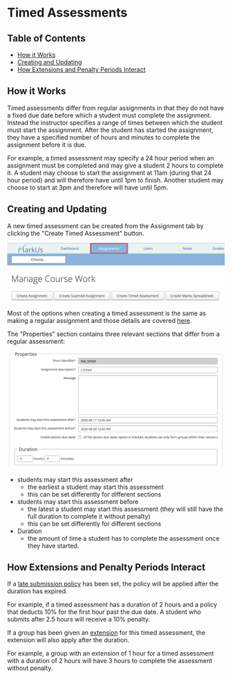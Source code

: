 # Timed Assessments

## Table of Contents
- [How it Works](#how-it-works)
- [Creating and Updating](#creating-and-updating)
- [How Extensions and Penalty Periods Interact](#how-extensions-and-penalty-periods-interact)

## How it Works

Timed assessments differ from regular assignments in that they do not have a fixed due date before which a student must complete the assignment. Instead the instructor specifies a range of times between which the student must start the assignment. After the student has started the assignment, they have a specified number of hours and minutes to complete the assignment before it is due.

For example, a timed assessment may specify a 24 hour period when an assignment must be completed and may give a student 2 hours to complete it. A student may choose to start the assignment at 11am (during that 24 hour period) and will therefore have until 1pm to finish. Another student may choose to start at 3pm and therefore will have until 5pm.

## Creating and Updating

A new timed assessment can be created from the Assignment tab by clicking the "Create Timed Assessment" button.

![Create option](images/assignment-tab.png)

Most of the options when creating a timed assessment is the same as making a regular assignment and those details are covered [here](Instructor-Guide--Assignments--Setting-Up.md).

The "Properties" section contains three relevant sections that differ from a regular assessment:

![Properties](images/timed-assessment-properties.png)

- students may start this assessment after
	- the earliest a student may start this assessment
	- this can be set differently for different sections
- students may start this assessment before
    - the latest a student may start this assessment (they will still have the full duration to complete it without penalty)
    - this can be set differently for different sections
- Duration
	- the amount of time a student has to complete the assessment once they have started.

## How Extensions and Penalty Periods Interact

If a [late submission policy](Instructor-Guide--Assignments--Late-Submission-Policies.md) has been set, the policy will be applied after the duration has expired.

For example, if a timed assessment has a duration of 2 hours and a policy that deducts 10% for the first hour past the due date. A student who submits after 2.5 hours will receive a 10% penalty.

If a group has been given an [extension](Instructor-Guide--Groups.md#give-a-group-an-extension) for this timed assessment, the extension will also apply after the duration.

For example, a group with an extension of 1 hour for a timed assessment with a duration of 2 hours will have 3 hours to complete the assessment without penalty.
